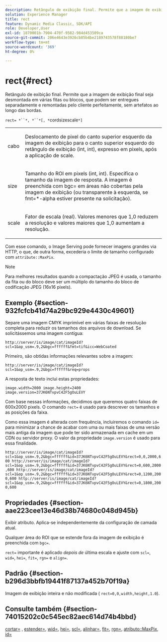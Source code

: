 ```yaml
---
description: Retângulo de exibição final. Permite que a imagem de exibição final seja desmontada em várias fitas ou blocos, que podem ser entregues separadamente e remontadas pelo cliente perfeitamente, sem artefatos ao longo das bordas.
solution: Experience Manager
title: rect
feature: Dynamic Media Classic, SDK/API
role: Developer,User
exl-id: 1870001b-7904-470f-9582-984d453509ca
source-git-commit: 206e4643e3926cb85b4be2189743578f88180be7
workflow-type: tm+mt
source-wordcount: '369'
ht-degree: 0%

---
```


# rect{#rect}

Retângulo de exibição final. Permite que a imagem de exibição final seja desmontada em várias fitas ou blocos, que podem ser entregues separadamente e remontadas pelo cliente perfeitamente, sem artefatos ao longo das bordas.

`rect= *``*, *``*[, *`cordsizescale`*]`

<table id="simpletable_69D112F85FA24EFCA727B398DC8ED699"> 
 <tr class="strow"> 
  <td class="stentry"> <p><span class="varname"> cabo</span> </p> </td> 
  <td class="stentry"> <p>Deslocamento de pixel do canto superior esquerdo da imagem de exibição para o canto superior esquerdo do retângulo de exibição (int, int), expresso em pixels, após a aplicação de <span class="varname"> scale</span>. </p></td> 
 </tr> 
 <tr class="strow"> 
  <td class="stentry"> <p><span class="varname"> size</span> </p></td> 
  <td class="stentry"> <p>Tamanho do ROI em pixels (int, int). Especifica o tamanho da imagem de resposta. A imagem é preenchida com <span class="codeph"> bgc=</span> em áreas não cobertas pela imagem de exibição (ou transparente à esquerda, se <span class="codeph"> fmt=*-alpha</span> estiver presente na solicitação). </p></td> 
 </tr> 
 <tr class="strow"> 
  <td class="stentry"> <p><span class="varname"> scale</span> </p></td> 
  <td class="stentry"> <p>Fator de escala (real). Valores menores que 1,0 reduzem a resolução e valores maiores que 1,0 aumentam a resolução. </p></td> 
 </tr> 
</table>

Com esse comando, o Image Serving pode fornecer imagens grandes via HTTP, o que, de outra forma, excederia o limite de tamanho configurado com `attribute::MaxPix`.

>[!NOTE]
>
>Para melhores resultados quando a compactação JPEG é usada, o tamanho da fita ou do bloco deve ser um múltiplo do tamanho do bloco de codificação JPEG (16x16 pixels).

## Exemplo {#section-932fcfcb41d74a29bc929e4430c49601}

Separe uma imagem CMYK imprimível em várias faixas de resolução completa para reduzir os tamanhos dos arquivos de download. Se solicitássemos uma imagem contígua:

`http://server/is/image/cat/imageId?scl=1&op_usm=.9,2&bgc=ffffff&fmt=tif&icc=WebCoated`

Primeiro, são obtidas informações relevantes sobre a imagem:

`http://server/is/image/cat/imageId?scl=1&op_usm=.9,2&bgc=ffffff&req=props`

A resposta de texto inclui estas propriedades:

`image.width=2000 image.height=2400 image.version=37JK6NTvpvC42F5gOuLEVY`

Com base nessas informações, decidimos que queremos quatro faixas de 600x2000 pixels. O comando `rect=` é usado para descrever os tamanhos e as posições da faixa.

Como essa imagem é alterada com frequência, incluiremos o comando `id=` para minimizar a chance de acabar com uma ou mais faixas de uma versão mais antiga da imagem que pode ter sido armazenada em cache em um CDN ou servidor proxy. O valor da propriedade `image.version` é usado para essa finalidade.

`http://server/is/image/cat/imageId?scl=1&op_usm=.9,2&bgc=ffffff&id=37JK6NTvpvC42F5gOuLEVY&rect=0,0,2000,600 http://server/is/image/cat/imageId?scl=1&op_usm=.9,2&bgc=ffffff&id=37JK6NTvpvC42F5gOuLEVY&rect=0,600,2000,600 http://server/is/image/cat/imageId?scl=1&op_usm=.9,2&bgc=ffffff&id=37JK6NTvpvC42F5gOuLEVY&rect=0,1200,2000,600 http://server/is/image/cat/imageId?scl=1&op_usm=.9,2&bgc=ffffff&id=37JK6NTvpvC42F5gOuLEVY&rect=0,1800,2000,600`

## Propriedades {#section-aae223cee13e46d38b74680c048d945b}

Exibir atributo. Aplica-se independentemente da configuração de camada atual.

Qualquer área do ROI que se estende fora da imagem de exibição é preenchida com `bgc=`.

`rect=` importante é aplicado *depois de* última escala e ajuste com `scl=`, `wid=`, `hei=`, `fit=`, `rgn=` e `align=`.

## Padrão {#section-b296d3bbfb19441f87137a452b70f19a}

Imagem de exibição inteira e não modificada ( `rect=0,0,width,height,1.0`).

## Consulte também {#section-74015202c0c545ec82aec614d74b4bbd}

[cortar=](../../../../../is-api/http-ref/image-serving-api-ref/c-http-protocol-reference/c-command-reference/r-crop.md#reference-6fd0f6399966446ab4425ce050572eab) ,  [estender=](../../../../../is-api/http-ref/image-serving-api-ref/c-http-protocol-reference/c-command-reference/r-extend.md#reference-7e9156beb285459d830e2d56782a74ac),  [wid=](../../../../../is-api/http-ref/image-serving-api-ref/c-http-protocol-reference/c-command-reference/r-is-http-wid.md#reference-bfeadcb67bf4485f851eb21345527e47),  [hei=](../../../../../is-api/http-ref/image-serving-api-ref/c-http-protocol-reference/c-command-reference/r-is-http-hei.md#reference-6d6f556ccc0e4b98a815e8a5c1944a96),  [scl=](../../../../../is-api/http-ref/image-serving-api-ref/c-http-protocol-reference/c-command-reference/r-scl.md#reference-b2a74e493d0d407e98fe350551ba3fcc),  [alinhar=](../../../../../is-api/http-ref/image-serving-api-ref/c-http-protocol-reference/c-command-reference/r-align.md#reference-b7d6b87c75124d78884f916dd6544bc7),  [fit=](../../../../../is-api/http-ref/image-serving-api-ref/c-http-protocol-reference/c-command-reference/r-fit.md#reference-f11bff6d93d143d6b135de3a923bc989),  [rgn=](../../../../../is-api/http-ref/image-serving-api-ref/c-http-protocol-reference/c-command-reference/r-rgn.md#reference-daa9b80e0d8c4b1aa67d116b578d592f),  [atributo::MaxPix](../../../../../is-api/image-catalog/image-serving-api-ref/c-image-catalog-reference/c-attributes-reference/r-maxpix.md#reference-e167d396ac794079ba8b5e6eb16eeda5),  [id=](../../../../../is-api/http-ref/image-serving-api-ref/c-http-protocol-reference/c-command-reference/r-id.md#reference-60661184deb3420998779724244fcfa0)
